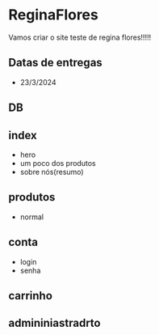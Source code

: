 # ReginaFlores

Vamos criar o site teste de regina flores!!!!!

## Datas de entregas
- 23/3/2024

## DB

## index

- hero
- um poco dos produtos
- sobre nós(resumo)
 
## produtos

- normal
 
## conta 

- login
- senha
	
## carrinho

## admininiastradrto
